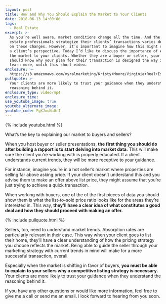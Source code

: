 ```yaml
---
layout: post
title: How and Why You Should Explain the Market to Your Clients
date: 2018-06-13 14:00:00
tags:
  - Real Estate
excerpt: >-
  As you’re well aware, market conditions change all the time. And the way real
  estate professionals strategize their clients’ transactions varies depending
  on these changes. However, it’s important to imagine how this might seem from
  a client’s perspective. Today I’d like to discuss the importance of explaining
  the market to your clients. Whether they are a buyer or seller, your client
  should know why your plan for their transaction is designed the way it is. To
  learn more, watch this short video.
enclosure: >-
  https://s3.amazonaws.com/vyralmarketing/Kristy+Moore/Virginia+Real+Estate+Agent+Training+Video-+How+and+Why+You+Should+Explain+the+Market+to+Your+Clients.mp4
pullquote: >-
  Your clients are more likely to trust your guidance when they understand the
  reasoning behind it.
enclosure_type: video/mp4
enclosure_time:
use_youtube_image: true
youtube_alternate_image:
youtube_code: FgXJxcNa0rI
---
```


{% include youtube.html %}

What’s the key to explaining our market to buyers and sellers?

When you host buyer or seller presentations, **the first thing you should do after building a rapport is to start delving into market data.** This will make sure the client you’re working with is properly educated. If a client understands current trends, they will be more receptive to your guidance.&nbsp;

For instance, imagine you’re in a hot seller’s market where properties are selling far above asking price. If your client doesn’t understand this and you advise them to make an offer above list price, they might assume that you’re just trying to achieve a quick transaction.&nbsp;

When working with buyers, one of the of the first pieces of data you should show them is what the list-to-sold price ratio looks like for the areas they’re interested in. This way, **they’ll have a clear idea of what constitutes a good deal and how they should proceed with making an offer.&nbsp;**

{% include pullquote.html %}

Sellers, too, need to understand market trends. Absorption rates are particularly relevant in their case. This way when your client goes to list their home, they’ll have a clear understanding of how the pricing strategy you choose reflects the market. Being able to guide the seller through your marketing strategy with current trends in mind will make for a more successful transaction, overall.&nbsp;

Especially when the market is shifting in favor of buyers, **you must be able to explain to your sellers why a competitive listing strategy is necessary.** Your clients are more likely to trust your guidance when they understand the reasoning behind it.&nbsp;

If you have any other questions or would like more information, feel free to give me a call or send me an email. I look forward to hearing from you soon.<br>&nbsp;